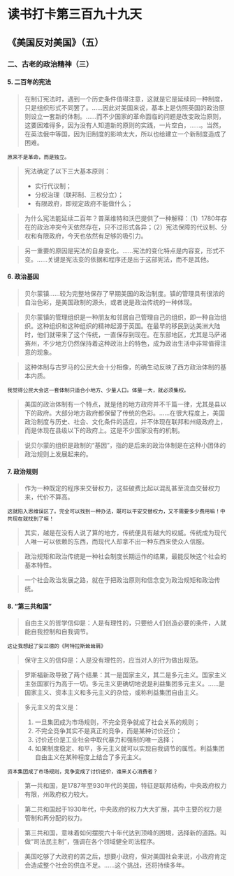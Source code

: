 读书打卡第三百九十九天
===

《美国反对美国》（五）
---

### 二、古老的政治精神（三）

#### 5. 二百年的宪法

> 在制订宪法时，遇到一个历史条件值得注意，这就是它是延续同一种制度，只是组织形式不同罢了。……因此对美国来说，基本上是仿照英国的政治原则设立一套新的体制。……而不少国家的革命面临的问题是改变政治原则，这要困难得多，因为没有人知道新的原则的实践，一片空白，……。当然，在英法俄中等国，因为旧制度的影响太大，所以也给建立一个新制度造成了困难。
```
原来不是革命，而是独立。
```
> 宪法确定了以下三大基本原则：
> * 实行代议制；
> * 分权治理（联邦制、三权分立）；
> * 有限政府，即规定政府不能做什么；

> 为什么宪法能延续二百年？普莱维特和沃巴提供了一种解释：（1）1780年存在的政治冲突今天依然存在，只不过形式各异；（2）宪法保障的代议制、分权和有限政府，今天也依然有足够的吸引力。

> 另一重要的原因是宪法的自身变化。……宪法的变化特点是内容变，形式不变。……关键是宪法变的依据和程序还是出于这部宪法，而不是其他。

#### 6. 政治基因

> 贝尔蒙镇……较为完整地保存了早期美国的政治制度。镇的管理具有很浓的自治色彩，是美国政制的源头，或者说是政治传统的一种体现。

> 贝尔蒙镇的管理组织是一种朋友和邻居自己管理自己的组织，即一种自治组织。这种组织和这种组织的精神起源于英国。在最早的移民到达美洲大陆时，他们就带来了这个传统，一直保存到现在。在东部地区，尤其是马萨诸赛州，不少地方仍然保持着这种政治上的特色，成为政治生活中非常值得注意的现象。

> 这种体制与古罗马的公民大会十分相像，的确生动反映了西方政治体制的基本内质。
```
我觉得公民大会这一套体制只适合小地方、少量人口。体量一大，就必须集权。
```
> 美国的政治体制有一个特点，就是他的地方政府并不千篇一律，尤其是县以下的政府。大部分地方政府都保留了传统的色彩。……在很大程度上，美国政治制度与历史、社会、文化条件的适应，并不体现在联邦和州级政府上，而是体现在县级以下的政府上。这是不少国家没有的机制。

> 说贝尔蒙的组织是政制的“基因”，指的是后来的政治体制是在这种小团体的政治规则上发展起来的。

#### 7. 政治规则

> 作为一种既定的程序来交替权力，这些破费比起以混乱甚至流血交替权力来，代价不算高。
```
这就陷入思维误区了。完全可以找到一种办法，既可以平安交替权力，又不需要多少费用嘛！中共现在就找到了嘛！
```
> 其实，越是在没有人说了算的地方，传统便具有越大的权威。传统成为现代人唯一可以依赖的东西，而现代人却拿不出一种东西来使众人信服。

> 政治规矩和政治传统是一种社会制度长期运作的结果，最能反映这个社会的基本特性。

> 一个社会政治发展之路，就在于把政治原则和信念变为政治规矩和政治传统。

#### 8. “第三共和国”

> 自由主义的哲学信仰是：人是有理性的，只要给人们创造必要的条件，人就能自我控制和自我调节。
```
这让我想起了安兰德的《阿特拉斯耸耸肩》
```
> 保守主义的信仰是：人是没有理性的，应当对人的行为做出规范。

> 罗斯福新政导致了两个结果：其一是国家主义，其二是多元主义。国家主义主张国家行为高于一切。多元主义更确切地说是利益集团多元主义。……是国家主义、资本主义和多元主义的杂烩，或称利益集团自由主义。

> 多元主义的含义是：
> 1. 一旦集团成为市场规则，不完全竞争就成了社会关系的规则；
> 2. 不完全竞争其实不是真正的竞争，而是某种讨价还价；
> 3. 讨价还价是工业社会中取代暴力和强制的唯一选择；
> 4. 如果制度稳定、和平，多元主义就可以实现自我调节的属性。利益集团自由主义在某种程度上结合了多元主义。
```
资本集团成了市场规则，竞争变成了讨价还价，谁来关心消费者？
```
> 第一共和国，是1787年至930年代的美国，特征是联邦结构，中央政府权力有限，州政府权力较大。

> 第二共和国起于1930年代，中央政府的权力大大扩展，其中主要的权力是管制和再分配的权力。

> 第三共和国，意味着如何摆脱六十年代达到顶峰的困境，选择新的道路。叫做“司法民主制”，强调在各个领域健全司法程序。

> 美国吃够了大政府的苦之后，想要小政府，但对美国社会来说，小政府肯定会造成整个社会的供血不足。……这个挑战，还将持续多年。